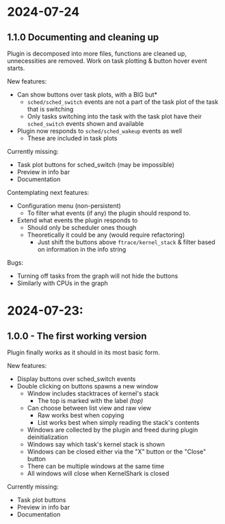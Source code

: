 # 2024-07-24
## 1.1.0 Documenting and cleaning up
Plugin is decomposed into more files, functions
are cleaned up, unnecessities are removed. Work
on task plotting & button hover event starts.

New features:
- Can show buttons over task plots, with a BIG but*
    * `sched/sched_switch` events are not a part of the
      task plot of the task that is switching
    * Only tasks switching into the task with the task
      plot have their `sched_switch` events shown and
      available
- Plugin now responds to `sched/sched_wakeup` events as well
    * These are included in task plots
    
Currently missing:
- Task plot buttons for sched_switch (may be impossible)
- Preview in info bar
- Documentation

Contemplating next features:
- Configuration menu (non-persistent)
    * To filter what events (if any) the plugin should
      respond to.
- Extend what events the plugin responds to
    * Should only be scheduler ones though
    * Theoretically it could be any (would require refactoring)
        * Just shift the buttons above `ftrace/kernel_stack` &
          filter based on information in the info string

Bugs:
- Turning off tasks from the graph will not hide the buttons
- Similarly with CPUs in the graph

# 2024-07-23:
## 1.0.0 - The first working version
Plugin finally works as it should in its most basic
form.

New features:
- Display buttons over sched_switch events
- Double clicking on buttons spawns a new window
    * Window includes stacktraces of kernel's stack
        * The top is marked with the label *(top)*
    * Can choose between list view and raw view
        * Raw works best when copying
        * List works best when simply reading
          the stack's contents
    * Windows are collected by the plugin and freed
      during plugin deinitialization
    * Windows say which task's kernel stack is shown
    * Windows can be closed either via the "X" button
      or the "Close" button
    * There can be multiple windows at the same time
    * All windows will close when KernelShark is closed

Currently missing:
- Task plot buttons
- Preview in info bar
- Documentation
